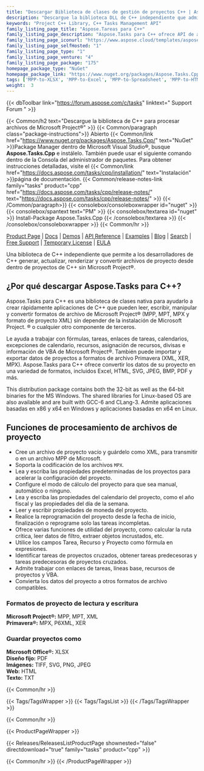 ```yaml
---
title: "Descargar Biblioteca de clases de gestión de proyectos C++ | Aspose.Tareas"
description: "Descargue la biblioteca DLL de C++ independiente que admita la gestión de asignación de tareas del proyecto a través de la API. Admite los formatos Primavera® (XER, MPX) y MS Project® (MPP, MPT)."
keywords: "Project C++ Library, C++ Tasks Management API"
family_listing_page_title: "Aspose.Tareas para C++"
family_listing_page_description: "Aspose.Tasks para C++ ofrece API de administración de proyectos que permiten que las aplicaciones de C++ no solo lean y manipulen documentos de Microsoft Project®, sino que también escriban documentos de Microsoft Project® en formatos MPP y XML, todo sin usar Microsoft Project®. Al igual que con todas las API de formato de archivo de Aspose, Aspose.Tasks para C++ funciona bien con todos los tipos de aplicaciones de C++."
family_listing_page_iconurl: "https://www.aspose.cloud/templates/aspose/App_Themes/V3/images/tasks/272x272/aspose_tasks-for-cpp.png"
family_listing_page_selfHosted: "1"
family_listing_page_type: "1"
family_listing_page_venture: "4"
family_listing_page_package: "175"
homepage_package_type: "NuGet"
homepage_package_link: "https://www.nuget.org/packages/Aspose.Tasks.Cpp/"
tags: ['MPP-to-XLSX', 'MPP-to-Excel', 'MPP-to-Spreadsheet', 'MPP-to-HTML', 'Project-to-HTML', 'Project-to-Excel', 'Project-to-XLSX', 'Project-to-CSV', 'Project-to-Text', 'Project-to-MPT', 'MPP-to-CSV', 'MPP-to-MPT', 'MPP-to-SVG', 'MPP-to-JPEG', 'MPP-to-TIF', 'Project-to-PDF', 'MPP-to-PDF', 'Project-to-Image', 'MPP-to-PNG']
weight:  3
---
```


{{< dbToolbar link="https://forum.aspose.com/c/tasks" linktext=" Support Forum " >}}

{{< Common/h2 text="Descargue la biblioteca de C++ para procesar archivos de Microsoft Project®"  >}}
{{< Common/paragraph class="package-instructions">}}
Abierto
{{< Common/link href="https://www.nuget.org/packages/Aspose.Tasks.Cpp/" text="NuGet"  >}}Package Manager dentro de Microsoft Visual Studio®, busque <b>Aspose.Tasks.Cpp</b> e instálelo. También puede usar el siguiente comando dentro de la Consola del administrador de paquetes. Para obtener instrucciones detalladas, visite el
{{< Common/link href="https://docs.aspose.com/tasks/cpp/installation/" text="Instalación"  >}}página de documentación.
{{< Common/release-notes-link family="tasks" product="cpp" href="https://docs.aspose.com/tasks/cpp/release-notes/" text="https://docs.aspose.com/tasks/cpp/release-notes/"  >}}
{{< /Common/paragraph>}}
{{< consolebox/consoleboxwrapper id="nuget" >}}
       {{< consolebox/spantext text="PM" >}}
       {{< consolebox/textarea id="nuget" >}} Install-Package Aspose.Tasks.Cpp {{< /consolebox/textarea >}}
{{< /consolebox/consoleboxwrapper >}}
{{< Common/hr >}}

[Product Page](https://products.aspose.com/pdf/cpp/) | [Docs](https://docs.aspose.com/pdf/cpp/) | [Demos](https://products.aspose.app/pdf/family) | [API Reference](https://reference.aspose.com/pdf/cpp) | [Examples](https://github.com/aspose-pdf/Aspose.Pdf-for-C) | [Blog](https://blog.aspose.com/category/pdf/) | [Search](https://search.aspose.com/) | [Free Support](https://forum.aspose.com/c/pdf) | [Temporary License](https://purchase.aspose.com/temporary-license) | [EULA](https://about.aspose.com/legal/eula/)

Una biblioteca de C++ independiente que permite a los desarrolladores de C++ generar, actualizar, renderizar y convertir archivos de proyecto desde dentro de proyectos de C++ sin Microsoft Project®.

## ¿Por qué descargar Aspose.Tasks para C++?

Aspose.Tasks para C++ es una biblioteca de clases nativa para ayudarlo a crear rápidamente aplicaciones de C++ que pueden leer, escribir, manipular y convertir formatos de archivo de Microsoft Project® (MPP, MPT, MPX y formato de proyecto XML) sin depender de la instalación de Microsoft Project. ® o cualquier otro componente de terceros.

Le ayuda a trabajar con fórmulas, tareas, enlaces de tareas, calendarios, excepciones de calendario, recursos, asignación de recursos, divisas e información de VBA de Microsoft Project®. También puede importar y exportar datos de proyectos a formatos de archivo Primavera (XML, XER, MPX). Aspose.Tasks para C++ ofrece convertir los datos de su proyecto en una variedad de formatos, incluidos Excel, HTML, SVG, JPEG, BMP, PDF y más.

This distribution package contains both the 32-bit as well as the 64-bit binaries for the MS Windows. The shared libraries for Linux-based OS are also available and are built with GCC-6 and CLang-3. Admite aplicaciones basadas en x86 y x64 en Windows y aplicaciones basadas en x64 en Linux.

## Funciones de procesamiento de archivos de proyecto

- Cree un archivo de proyecto vacío y guárdelo como XML, para transmitir o en un archivo MPP de Microsoft.
- Soporta la codificación de los archivos `MPX`.
- Lea y escriba las propiedades predeterminadas de los proyectos para acelerar la configuración del proyecto.
- Configure el modo de cálculo del proyecto para que sea manual, automático o ninguno.
- Lea y escriba las propiedades del calendario del proyecto, como el año fiscal y las propiedades del día de la semana.
- Leer y escribir propiedades de moneda del proyecto.
- Realice la reprogramación del proyecto desde la fecha de inicio, finalización o reprograme solo las tareas incompletas.
- Ofrece varias funciones de utilidad del proyecto, como calcular la ruta crítica, leer datos de filtro, extraer objetos incrustados, etc.
- Utilice los campos Tarea, Recurso y Proyecto como fórmula en expresiones.
- Identificar tareas de proyectos cruzados, obtener tareas predecesoras y tareas predecesoras de proyectos cruzados.
- Admite trabajar con enlaces de tareas, líneas base, recursos de proyectos y VBA.
- Convierta los datos del proyecto a otros formatos de archivo compatibles.

### Formatos de proyecto de lectura y escritura

**Microsoft Project®:** MPP, MPT, XML\
**Primavera®:** MPX, P6XML, XER

### Guardar proyectos como

**Microsoft Office®:** XLSX\
**Diseño fijo:** PDF\
**Imágenes:** TIFF, SVG, PNG, JPEG\
**Web:** HTML\
**Texto:** TXT

{{< Common/hr >}}

{{< Tags/TagsWrapper >}}
 {{< Tags/TagsList >}}
{{< /Tags/TagsWrapper >}}

{{< Common/hr >}}

{{< ProductPageWrapper >}}
<!-- ReleasesListProductPage-->
   {{< Releases/ReleasesListProductPage shownested="false"  directdownload="true" family="tasks" product="cpp" >}}
<!-- /ReleasesListProductPage-->
{{< Common/hr >}}
{{< /ProductPageWrapper >}}

